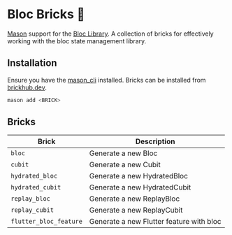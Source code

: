 # Bloc Bricks 🧱

[Mason](https://github.com/felangel/mason) support for the [Bloc Library](https://bloclibrary.dev). A collection of bricks for effectively working with the bloc state management library.

## Installation

Ensure you have the [mason_cli](https://github.com/felangel/mason/tree/master/packages/mason_cli) installed. Bricks can be installed from [brickhub.dev](https://brickhub.dev).

```sh
mason add <BRICK>
```

## Bricks

| Brick                  | Description                              |
| ---------------------- | ---------------------------------------- |
| `bloc`                 | Generate a new Bloc                      |
| `cubit`                | Generate a new Cubit                     |
| `hydrated_bloc`        | Generate a new HydratedBloc              |
| `hydrated_cubit`       | Generate a new HydratedCubit             |
| `replay_bloc`          | Generate a new ReplayBloc                |
| `replay_cubit`         | Generate a new ReplayCubit               |
| `flutter_bloc_feature` | Generate a new Flutter feature with bloc |
